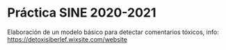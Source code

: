 # Práctica SINE 2020-2021
Elaboración de un modelo básico para detectar comentarios tóxicos, info: https://detoxisiberlef.wixsite.com/website
